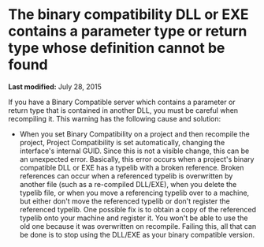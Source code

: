 
# The binary compatibility DLL or EXE contains a parameter type or return type whose definition cannot be found

 **Last modified:** July 28, 2015

If you have a Binary Compatible server which contains a parameter or return type that is contained in another DLL, you must be careful when recompiling it. This warning has the following cause and solution:




- When you set Binary Compatibility on a project and then recompile the project, Project Compatibility is set automatically, changing the interface's internal GUID. Since this is not a visible change, this can be an unexpected error. Basically, this error occurs when a project's binary compatible DLL or EXE has a typelib with a broken reference. Broken references can occur when a referenced typelib is overwritten by another file (such as a re-compiled DLL/EXE), when you delete the typelib file, or when you move a referencing typelib over to a machine, but either don't move the referenced typelib or don't register the referenced typelib. One possible fix is to obtain a copy of the referenced typelib onto your machine and register it. You won't be able to use the old one because it was overwritten on recompile. Failing this, all that can be done is to stop using the DLL/EXE as your binary compatible version.
    

